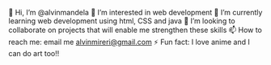 👋 Hi, I’m @alvinmandela
👀 I’m interested in web development
🌱 I’m currently learning web development using html, CSS and java
💞️ I’m looking to collaborate on projects that will enable me strengthen these skills
📫 How to reach me: email me alvinmireri@gmail.com
⚡ Fun fact: I love anime and I can do art too!!
